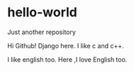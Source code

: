 # hello-world
Just another repository

Hi Github!
Django here. I like c and c++.

I like english too.
Here ,I love English too.
